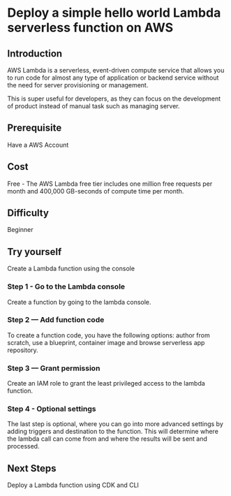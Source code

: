# Deploy a simple hello world Lambda serverless function on AWS

## Introduction

AWS Lambda is a serverless, event-driven compute service that allows you to run code for almost any type of application or backend service without the need for server provisioning or management.

This is super useful for developers, as they can focus on the development of product instead of manual task such as managing server.

## Prerequisite

Have a AWS Account


## Cost
Free - The AWS Lambda free tier includes one million free requests per month and 400,000 GB-seconds of compute time per month.

## Difficulty

Beginner

## Try yourself

Create a Lambda function using the console

### Step 1 - Go to the Lambda console

Create a function by going to the lambda console.

### Step 2 — Add function code

To create a function code, you have the following options: author from scratch, use a blueprint, container image and browse serverless app repository.

### Step 3 — Grant permission

Create an IAM role to grant the least privileged access to the lambda function.

### Step 4 - Optional settings

The last step is optional, where you can go into more advanced settings by adding triggers and destination to the function. This will determine where the lambda call can come from and where the results will be sent and processed.

## Next Steps

Deploy a Lambda function using CDK and CLI
